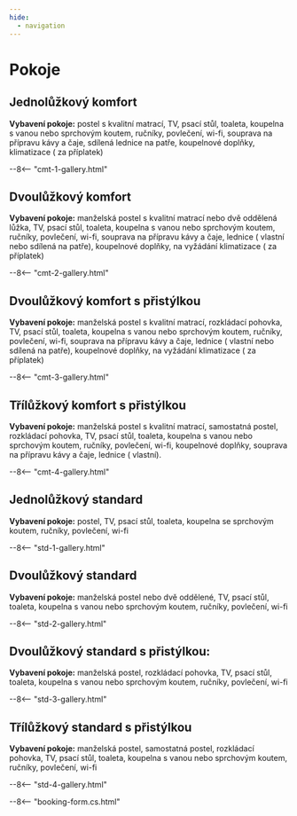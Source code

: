 ```yaml
---
hide:
  - navigation
---
```


# **Pokoje**

## Jednolůžkový komfort

**Vybavení pokoje:** postel s kvalitní matrací, TV, psací stůl, toaleta, koupelna s vanou nebo sprchovým koutem, ručníky, povlečení, wi-fi, souprava na přípravu kávy a čaje, sdílená lednice na patře, koupelnové doplňky, klimatizace ( za příplatek)

--8<-- "cmt-1-gallery.html"

## Dvoulůžkový komfort

**Vybavení pokoje:** manželská postel s kvalitní matrací nebo dvě oddělená lůžka, TV, psací stůl, toaleta, koupelna s vanou nebo sprchovým koutem, ručníky, povlečení, wi-fi, souprava na přípravu kávy a čaje, lednice ( vlastní nebo sdílená na patře), koupelnové doplňky, na vyžádání klimatizace ( za příplatek)

--8<-- "cmt-2-gallery.html"

## Dvoulůžkový komfort s přistýlkou

**Vybavení pokoje:** manželská postel s kvalitní matrací, rozkládací pohovka, TV, psací stůl, toaleta, koupelna s vanou nebo sprchovým koutem, ručníky, povlečení, wi-fi, souprava na přípravu kávy a čaje, lednice ( vlastní nebo sdílená na patře), koupelnové doplňky, na vyžádání klimatizace ( za příplatek)

--8<-- "cmt-3-gallery.html"

## Třílůžkový komfort s přistýlkou

**Vybavení pokoje:** manželská postel s kvalitní matrací, samostatná postel, rozkládací pohovka, TV, psací stůl, toaleta, koupelna s vanou nebo sprchovým koutem, ručníky, povlečení, wi-fi, koupelnové doplňky, souprava na přípravu kávy a čaje, lednice ( vlastní).

--8<-- "cmt-4-gallery.html"

## Jednolůžkový standard

**Vybavení pokoje:** postel, TV, psací stůl, toaleta, koupelna se sprchovým koutem, ručníky, povlečení, wi-fi

--8<-- "std-1-gallery.html"

## Dvoulůžkový standard

**Vybavení pokoje:** manželská postel nebo dvě oddělené, TV, psací stůl, toaleta, koupelna s vanou nebo sprchovým koutem, ručníky, povlečení, wi-fi

--8<-- "std-2-gallery.html"

## Dvoulůžkový standard s přistýlkou:

**Vybavení pokoje:** manželská postel, rozkládací pohovka, TV, psací stůl, toaleta, koupelna s vanou nebo sprchovým koutem, ručníky, povlečení, wi-fi

--8<-- "std-3-gallery.html"

## Třílůžkový standard s přistýlkou

**Vybavení pokoje:** manželská postel, samostatná postel, rozkládací pohovka, TV, psací stůl, toaleta, koupelna s vanou nebo sprchovým koutem, ručníky, povlečení, wi-fi

--8<-- "std-4-gallery.html"

--8<-- "booking-form.cs.html"

